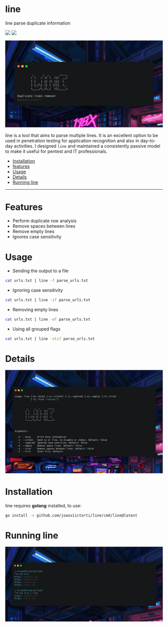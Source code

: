 # line
line parse duplicate information
<p align="left">
	<a href="https://go.dev/"><img src="https://img.shields.io/badge/made%20with-go-blue"></a>
	<a href="#"><img src="https://img.shields.io/badge/platform-osx%2Flinux%2Fwindows-blueviolet"></a>
</p>

![line](/img/line.png)

line is a tool that aims to parse multiple lines. It is an excellent option to be used in penetration testing for application recognition and also in day-to-day activities. I designed `line` and maintained a consistently passive model to make it useful for pentest and IT professionals.

- [Installation](#installation)
- [features](#features)
- [Usage](#usage)
- [Details](#details)
- [Running line](#running-line)

---

# Features

- Perform duplicate row analysis
- Remove spaces between lines
- Remove empty lines
- Ignores case sensitivity

# Usage
- Sending the output to a file
```sh
cat urls.txt | line -f parse_urls.txt
```

- Ignoring case sensitivity
```sh
cat urls.txt | line -if parse_urls.txt
```

- Removing empty lines
```sh
cat urls.txt | line -ef parse_urls.txt
```

- Using all grouped flags
```sh
cat urls.txt | line -stif parse_urls.txt
```

# Details

![line](/img/help_line.png)


# Installation

line requires **golang** installed, to use:

```sh
go install -v github.com/joaoviictorti/line/cmd/line@latest
```

# Running line

![line](/img/exec.png)


